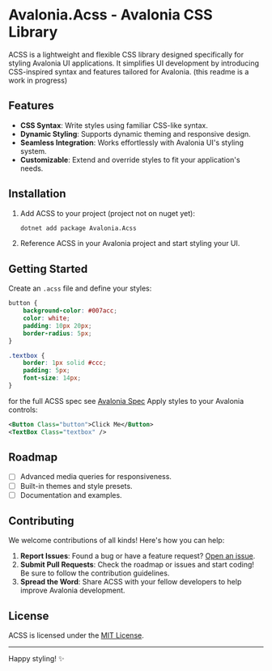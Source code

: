 # Avalonia.Acss - Avalonia CSS Library

ACSS is a lightweight and flexible CSS library designed specifically for styling Avalonia UI applications. It simplifies UI development by introducing CSS-inspired syntax and features tailored for Avalonia.
(this readme is a work in progress)
## Features

- **CSS Syntax**: Write styles using familiar CSS-like syntax.
- **Dynamic Styling**: Supports dynamic theming and responsive design.
- **Seamless Integration**: Works effortlessly with Avalonia UI's styling system.
- **Customizable**: Extend and override styles to fit your application's needs.

## Installation

1. Add ACSS to your project (project not on nuget yet):
   ```bash
   dotnet add package Avalonia.Acss 
   ```

2. Reference ACSS in your Avalonia project and start styling your UI.

## Getting Started

Create an `.acss` file and define your styles:

```css
button {
    background-color: #007acc;
    color: white;
    padding: 10px 20px;
    border-radius: 5px;
}

.textbox {
    border: 1px solid #ccc;
    padding: 5px;
    font-size: 14px;
}
```
for the full ACSS spec see [Avalonia Spec](./docs/AvaloniaSpec.md)
Apply styles to your Avalonia controls:

```xml
<Button Class="button">Click Me</Button>
<TextBox Class="textbox" />
```

## Roadmap

- [ ] Advanced media queries for responsiveness.
- [ ] Built-in themes and style presets.
- [ ] Documentation and examples.

## Contributing

We welcome contributions of all kinds! Here's how you can help:

1. **Report Issues**: Found a bug or have a feature request? [Open an issue](https://github.com/TheExiledCat/Avalonia.Acss/issues).
2. **Submit Pull Requests**: Check the roadmap or issues and start coding! Be sure to follow the contribution guidelines.
3. **Spread the Word**: Share ACSS with your fellow developers to help improve Avalonia development.

## License

ACSS is licensed under the [MIT License](LICENSE).

---

Happy styling! ✨

